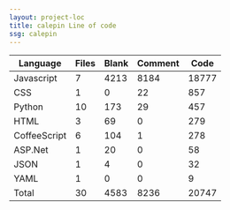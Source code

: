 ```yaml
---
layout: project-loc
title: calepin Line of code
ssg: calepin
---
```

<div class="table-responsive">
<table class="table">
<thead><tr>
<th>Language</th>
<th>Files</th>
<th>Blank</th>
<th>Comment</th>
<th>Code</th>
</tr></thead><tbody>
<tr><td>Javascript</td><td> 7</td><td> 4213</td><td> 8184</td><td> 18777</td></tr>
<tr><td>CSS</td><td> 1</td><td> 0</td><td> 22</td><td> 857</td></tr>
<tr><td>Python</td><td> 10</td><td> 173</td><td> 29</td><td> 457</td></tr>
<tr><td>HTML</td><td> 3</td><td> 69</td><td> 0</td><td> 279</td></tr>
<tr><td>CoffeeScript</td><td> 6</td><td> 104</td><td> 1</td><td> 278</td></tr>
<tr><td>ASP.Net</td><td> 1</td><td> 20</td><td> 0</td><td> 58</td></tr>
<tr><td>JSON</td><td> 1</td><td> 4</td><td> 0</td><td> 32</td></tr>
<tr><td>YAML</td><td> 1</td><td> 0</td><td> 0</td><td> 9</td></tr>
<tr><td>Total</td><td>30</td><td>4583</td><td>8236</td><td>20747</td></tr>
</tbody></table></div>
